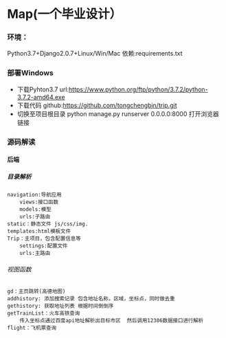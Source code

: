 # Map(一个毕业设计）
### 环境：
Python3.7+Django2.0.7+Linux/Win/Mac
依赖:requirements.txt
### 部署Windows
* 下载Pyhton3.7 url:https://www.python.org/ftp/python/3.7.2/python-3.7.2-amd64.exe
* 下载代码 github:https://github.com/tongchengbin/trip.git
* 切换至项目根目录 python manage.py runserver 0.0.0.0:8000 打开浏览器链接



### 源码解读
#### 后端
##### 目录解析
    navigation:导航应用
        views:接口函数
        models:模型
        urls:子路由
    static：静态文件 js/css/img.
    templates:html模板文件
    Trip：主项目，包含配置信息等
        settings:配置文件
        urls:主路由

###### 视图函数
    gd：主页跳转(高德地图)
    addhistory: 添加搜索记录 包含地址名称，区域，坐标点，同时做去重
    gethistory: 获取地址列表 根据时间倒倒序
    getTrainList：火车高铁查询
        传入坐标点通过百度api地址解析出目标市区  然后调用12306数据接口进行解析
    flight：飞机票查询




